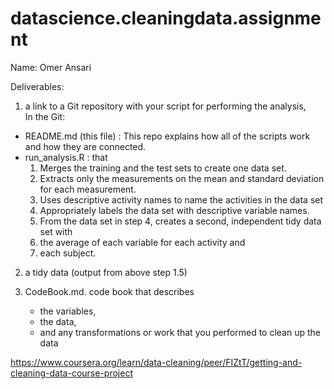 # datascience.cleaningdata.assignment
Name: Omer Ansari

Deliverables:

1) a link to a Git repository with your script for performing the analysis,  
In the Git:
  - README.md (this file) : This repo explains how all of the scripts work and how they are connected.
  - run_analysis.R : that 
  	1. Merges the training and the test sets to create one data set.
  	2. Extracts only the measurements on the mean and standard deviation for each measurement.
  	3. Uses descriptive activity names to name the activities in the data set
  	4. Appropriately labels the data set with descriptive variable names.
  	5. From the data set in step 4, creates a second, independent tidy data set with 
  	 1. the average of each variable for each activity and
  	 2. each subject.

2) a tidy data (output from above step 1.5)
		
3) CodeBook.md. code book that describes 
    - the variables, 
    - the data, 
    - and any transformations or work that you performed to clean up the data

https://www.coursera.org/learn/data-cleaning/peer/FIZtT/getting-and-cleaning-data-course-project
